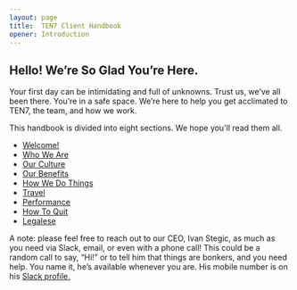 ```yaml
---
layout: page
title:  TEN7 Client Handbook
opener: Introduction
---
```


## Hello! We’re So Glad You’re Here.

Your first day can be intimidating and full of unknowns. Trust us, we’ve all been there. You’re in a safe space. We’re here to help you get acclimated to TEN7, the team, and how we work.

This handbook is divided into eight sections. We hope you'll read them all. 

* [Welcome!](/welcome.html)
* [Who We Are](/whoweare.html)
* [Our Culture](/ourculture.html)
* [Our Benefits](/ourbenefits.html)
* [How We Do Things](/howwedothings.html)
* [Travel](/travel.html)
* [Performance](/performance.html)
* [How To Quit](/howtoquit.html)
* [Legalese](/legalese.html)

A note: please feel free to reach out to our CEO, Ivan Stegic, as much as you need via Slack, email, or even with a phone call! This could be a random call to say, “Hi!” or to tell him that things are bonkers, and you need help. You name it, he’s available whenever you are. His mobile number is on his [Slack profile.](https://ten7.slack.com/team/U02FLV1A0)
